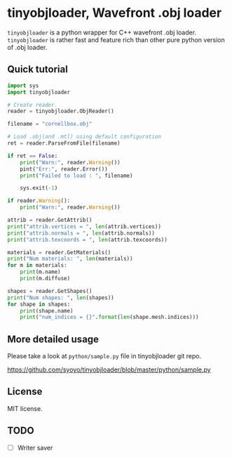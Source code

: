 # tinyobjloader, Wavefront .obj loader

`tinyobjloader` is a python wrapper for C++ wavefront .obj loader.
`tinyobjloader` is rather fast and feature rich than other pure python version of .obj loader.

## Quick tutorial

```py
import sys
import tinyobjloader

# Create reader.
reader = tinyobjloader.ObjReader()

filename = "cornellbox.obj"

# Load .obj(and .mtl) using default configuration
ret = reader.ParseFromFile(filename)

if ret == False:
    print("Warn:", reader.Warning())
    pint("Err:", reader.Error())
    print("Failed to load : ", filename)

    sys.exit(-1)

if reader.Warning():
    print("Warn:", reader.Warning())

attrib = reader.GetAttrib()
print("attrib.vertices = ", len(attrib.vertices))
print("attrib.normals = ", len(attrib.normals))
print("attrib.texcoords = ", len(attrib.texcoords))

materials = reader.GetMaterials()
print("Num materials: ", len(materials))
for m in materials:
    print(m.name)
    print(m.diffuse)

shapes = reader.GetShapes()
print("Num shapes: ", len(shapes))
for shape in shapes:
    print(shape.name)
    print("num_indices = {}".format(len(shape.mesh.indices)))

```

## More detailed usage

Please take a look at `python/sample.py` file in tinyobjloader git repo.

https://github.com/syoyo/tinyobjloader/blob/master/python/sample.py

## License

MIT license.

## TODO
 * [ ] Writer saver

